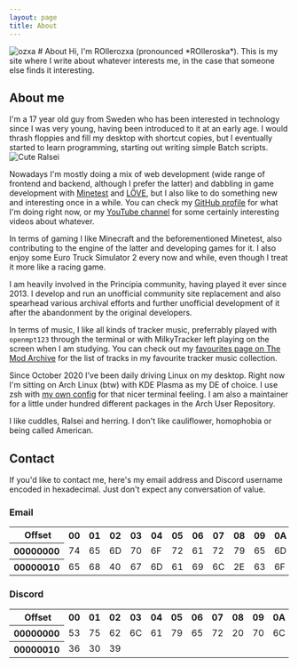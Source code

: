 ```yaml
---
layout: page
title: About
---
```

<img src="{{ 'assets/ozxa.png' | relative_url }}" class="ozxa" alt="ozxa" title="Ozxa">
# About
Hi, I'm ROllerozxa (pronounced *ROlleroska*). This is my site where I write about whatever interests me, in the case that someone else finds it interesting.

## About me
I'm a 17 year old guy from Sweden who has been interested in technology since I was very young, having been introduced to it at an early age. I would thrash floppies and fill my desktop with shortcut copies, but I eventually started to learn programming, starting out writing simple Batch scripts.
<img src="{{ 'assets/cute_drawn_ralsei.png' | relative_url }}" class="cute-ralsei" alt="Cute Ralsei" title="Cute Ralsei" onclick="this.src='{{ 'assets/cute_drawn_ralsei_squeak.png' | relative_url }}'">

Nowadays I'm mostly doing a mix of web development (wide range of frontend and backend, although I prefer the latter) and dabbling in game development with [Minetest](https://www.minetest.net) and [LÖVE](https://love2d.org), but I also like to do something new and interesting once in a while. You can check my [GitHub profile](https://github.com/rollerozxa) for what I'm doing right now, or my [YouTube channel](https://www.youtube.com/channel/UC9DVzb753ncMoR7TBuqvcIA) for some certainly interesting videos about whatever.

In terms of gaming I like Minecraft and the beforementioned Minetest, also contributing to the engine of the latter and developing games for it. I also enjoy some Euro Truck Simulator 2 every now and while, even though I treat it more like a racing game.

I am heavily involved in the Principia community, having played it ever since 2013. I develop and run an unofficial community site replacement and also spearhead various archival efforts and further unofficial development of it after the abandonment by the original developers.

In terms of music, I like all kinds of tracker music, preferrably played with `openmpt123` through the terminal or with MilkyTracker left playing on the screen when I am studying. You can check out my [favourites page on The Mod Archive](https://modarchive.org/index.php?request=view_member_favourites&query=93924) for the list of tracks in my favourite tracker music collection.

Since October 2020 I've been daily driving Linux on my desktop. Right now I'm sitting on Arch Linux (btw) with KDE Plasma as my DE of choice. I use zsh with [my own config](https://github.com/rollerozxa/zshrc) for that nicer terminal feeling. I am also a maintainer for a little under hundred different packages in the Arch User Repository.

I like cuddles, Ralsei and herring. I don't like cauliflower, homophobia or being called American.

## Contact
If you'd like to contact me, here's my email address and Discord username encoded in hexadecimal. Just don't expect any conversation of value.

### Email

<table class="hexeditor">
	<tr class="offsets">
		<th class="legend">&nbsp;Offset</th>
		<th>00</th>
		<th>01</th>
		<th>02</th>
		<th>03</th>
		<th>04</th>
		<th>05</th>
		<th>06</th>
		<th>07</th>
		<th>08</th>
		<th>09</th>
		<th>0A</th>
		<th>0B</th>
		<th>0C</th>
		<th>0D</th>
		<th>0E</th>
		<th>0F</th>
	</tr><tr>
		<th class="offset">00000000</th>
		<td>74</td>
		<td>65</td>
		<td>6D</td>
		<td>70</td>
		<td>6F</td>
		<td>72</td>
		<td>61</td>
		<td>72</td>
		<td>79</td>
		<td>65</td>
		<td>6D</td>
		<td>61</td>
		<td>69</td>
		<td>6C</td>
		<td>34</td>
		<td>6D</td>
	</tr><tr>
		<th class="offset">00000010</th>
		<td>65</td>
		<td>68</td>
		<td>40</td>
		<td>67</td>
		<td>6D</td>
		<td>61</td>
		<td>69</td>
		<td>6C</td>
		<td>2E</td>
		<td>63</td>
		<td>6F</td>
		<td>6D</td>
	</tr>
</table>

### Discord

<table class="hexeditor">
	<tr class="offsets">
		<th class="legend">&nbsp;Offset</th>
		<th>00</th>
		<th>01</th>
		<th>02</th>
		<th>03</th>
		<th>04</th>
		<th>05</th>
		<th>06</th>
		<th>07</th>
		<th>08</th>
		<th>09</th>
		<th>0A</th>
		<th>0B</th>
		<th>0C</th>
		<th>0D</th>
		<th>0E</th>
		<th>0F</th>
	</tr><tr>
		<th class="offset">00000000</th>
		<td>53</td>
		<td>75</td>
		<td>62</td>
		<td>6C</td>
		<td>61</td>
		<td>79</td>
		<td>65</td>
		<td>72</td>
		<td>20</td>
		<td>70</td>
		<td>6C</td>
		<td>61</td>
		<td>6E</td>
		<td>6B</td>
		<td>23</td>
		<td>37</td>
	</tr><tr>
		<th class="offset">00000010</th>
		<td>36</td>
		<td>30</td>
		<td>39</td>
	</tr>
</table>
